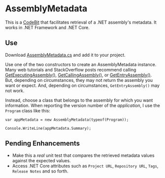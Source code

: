# AssemblyMetadata

This is a [CodeBit](http://www.filemeta.org/CodeBit.html) that facilitates retrieval of a .NET assembly's metadata. It works in .NET Framework and .NET Core.

## Use

Download [AssemblyMetadata.cs](https://github.com/FileMeta/AssemblyMetadata/raw/main/AssemblyMetadata.cs) and add it to your project.

Use one of the two constructors to create an AssemblyMetadata instance. Many web tutorials and StackOverflow posts recommend calling [GetExecutingAssembly()](https://docs.microsoft.com/en-us/dotnet/api/system.reflection.assembly.getexecutingassembly), [GetCallingAssembly()](https://docs.microsoft.com/en-us/dotnet/api/system.reflection.assembly.getcallingassembly?view=net-5.0), or [GetEntryAssembly()](https://docs.microsoft.com/en-us/dotnet/api/system.reflection.assembly.getentryassembly). But, depending on circumstances, they may not return the assembly you want or expect. And, depending on circumstances, `GetEntryAssembly()` may not work.

Instead, choose a class that belongs to the assembly for which you want information. When reporting the version number of the _application_, I use the `Program` class like this:

```
var appMetadata = new AssemblyMetadata(typeof(Program));

Console.WriteLine(appMetadata.Summary);
```

## Pending Enhancements

* Make this a _real_ unit test that compares the retrieved metadata values against the expected values.
* Access .NET Core attributes such as `Project URL`, `Repository URL`, `Tags`, `Release Notes` and so forth.